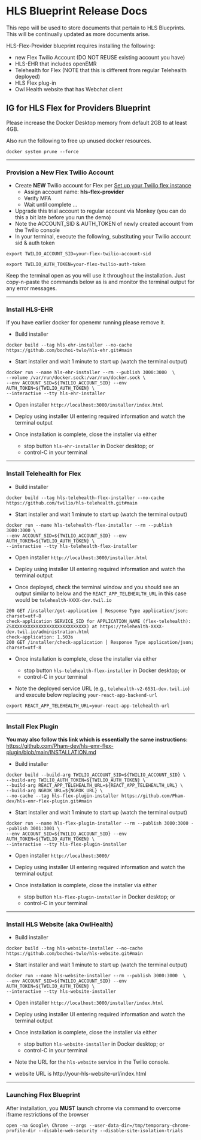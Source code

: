 # HLS Blueprint Release Docs

This repo will be used to store documents that pertain to HLS Blueprints.  This will be continually updated as more documents arise.

HLS-Flex-Provider blueprint requires installing the following:
- new Flex Twilio Account (DO NOT REUSE existing account you have)
- HLS-EHR that includes openEMR
- Telehealth for Flex (NOTE that this is different from regular Telehealth deployed)
- HLS Flex plug-in
- Owl Health website that has Webchat client


## IG for HLS Flex for Providers Blueprint

Please increase the Docker Desktop memory from default 2GB to at least 4GB.

Also run the following to free up unused docker resources.
```shell
docker system prune --force
```

---
### Provision a New Flex Twilio Account

- Create **NEW** Twilio account for Flex per [Set up your Twilio flex instance](https://www.twilio.com/docs/flex/tutorials/setup)
  - Assign account name: **hls-flex-provider**
  - Verify MFA
  - Wait until complete ... 
- Upgrade this trial account to regular account via Monkey (you can do this a bit late before you run the demo)
- Note the ACCOUNT_SID & AUTH_TOKEN of newly created account from the Twilio console
- In your terminal, execute the following, substituting your Twilio account sid & auth token
```shell
export TWILIO_ACCOUNT_SID=your-flex-twilio-account-sid
```
```shell
export TWILIO_AUTH_TOKEN=your-flex-twilio-auth-token
```

Keep the terminal open as you will use it throughout the installation.
Just copy-n-paste the commands below as is and monitor the terminal output for any error messages.

---
### Install HLS-EHR

If you have earlier docker for openemr running please remove it.

- Build installer
 ```shell
docker build --tag hls-ehr-installer --no-cache https://github.com/bochoi-twlo/hls-ehr.git#main
```

- Start installer and wait 1 minute to start up (watch the terminal output)
```shell
docker run --name hls-ehr-installer --rm --publish 3000:3000  \
--volume /var/run/docker.sock:/var/run/docker.sock \
--env ACCOUNT_SID=${TWILIO_ACCOUNT_SID} --env AUTH_TOKEN=${TWILIO_AUTH_TOKEN} \
--interactive --tty hls-ehr-installer
```

- Open installer `http://localhost:3000/installer/index.html`

- Deploy using installer UI entering required information and watch the terminal output

- Once installation is complete, close the installer via either
  - stop button `hls-ehr-installer` in Docker desktop; or
  - control-C in your terminal

---
### Install Telehealth for Flex

- Build installer
```shell
docker build --tag hls-telehealth-flex-installer --no-cache  https://github.com/twilio/hls-telehealth.git#main
```

- Start installer and wait 1 minute to start up (watch the terminal output)
```shell
docker run --name hls-telehealth-flex-installer --rm --publish 3000:3000 \
--env ACCOUNT_SID=${TWILIO_ACCOUNT_SID} --env AUTH_TOKEN=${TWILIO_AUTH_TOKEN} \
--interactive --tty hls-telehealth-flex-installer
```

- Open installer `http://localhost:3000/installer.html`

- Deploy using installer UI entering required information and watch the terminal output

- Once deployed, check the terminal window and you should see an output similar to below and the ```REACT_APP_TELEHEALTH_URL``` in this case would be ```telehealth-XXXX-dev.twil.io```
```
200 GET /installer/get-application │ Response Type application/json; charset=utf-8
check-application SERVICE_SID for APPLICATION_NAME (flex-telehealth): ZSXXXXXXXXXXXXXXXXXXXXXXXXXXXX) at https://telehealth-XXXX-dev.twil.io/administration.html
check-application: 1.503s
200 GET /installer/check-application │ Response Type application/json; charset=utf-8
```

- Once installation is complete, close the installer via either
    - stop button `hls-telehealth-flex-installer` in Docker desktop; or
    - control-C in your terminal

- Note the deployed service URL (e.g., `telehealth-v2-6531-dev.twil.io`) and execute below replacing `your-react-app-backend-url`
```shell
export REACT_APP_TELEHEALTH_URL=your-react-app-telehealth-url
```

---
### Install Flex Plugin
**You may also follow this link which is essentially the same instructions:** https://github.com/Pham-dev/hls-emr-flex-plugin/blob/main/INSTALLATION.md

- Build installer
```shell
docker build --build-arg TWILIO_ACCOUNT_SID=${TWILIO_ACCOUNT_SID} \
--build-arg TWILIO_AUTH_TOKEN=${TWILIO_AUTH_TOKEN} \
--build-arg REACT_APP_TELEHEALTH_URL=${REACT_APP_TELEHEALTH_URL} \
--build-arg NGROK_URL=${NGROK_URL} \
--no-cache --tag hls-flex-plugin-installer https://github.com/Pham-dev/hls-emr-flex-plugin.git#main
```

- Start installer and wait 1 minute to start up (watch the terminal output)
```shell
docker run --name hls-flex-plugin-installer --rm --publish 3000:3000 --publish 3001:3001 \
--env ACCOUNT_SID=${TWILIO_ACCOUNT_SID} --env AUTH_TOKEN=${TWILIO_AUTH_TOKEN} \
--interactive --tty hls-flex-plugin-installer 
```

- Open installer `http://localhost:3000/`

- Deploy using installer UI entering required information and watch the terminal output

- Once installation is complete, close the installer via either
    - stop button `hls-flex-plugin-installer` in Docker desktop; or
    - control-C in your terminal

---
### Install HLS Website (aka OwlHealth)

- Build installer
 ```shell
docker build --tag hls-website-installer --no-cache https://github.com/bochoi-twlo/hls-website.git#main
```

- Start installer and wait 1 minute to start up (watch the terminal output)
```shell
docker run --name hls-website-installer --rm --publish 3000:3000  \
--env ACCOUNT_SID=${TWILIO_ACCOUNT_SID} --env AUTH_TOKEN=${TWILIO_AUTH_TOKEN} \
--interactive --tty hls-website-installer
```

- Open installer `http://localhost:3000/installer/index.html`

- Deploy using installer UI entering required information and watch the terminal output

- Once installation is complete, close the installer via either
    - stop button `hls-website-installer` in Docker desktop; or
    - control-C in your terminal

- Note the URL for the `hls-website` service in the Twilio console.
- website URL is http://your-hls-website-url/index.html

---
### Launching Flex Blueprint

After installation, you **MUST** launch chrome via command to overcome iframe restrictions of the browser

```shell
open -na Google\ Chrome --args --user-data-dir=/tmp/temporary-chrome-profile-dir --disable-web-security --disable-site-isolation-trials
```
